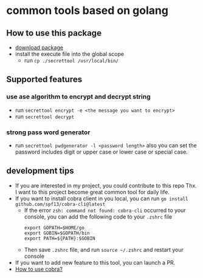# common tools based on golang

## How to use this package

* [download package](https://github.com/Fdslk/commontools/releases)
* install the execute file into the global scope
  * run `cp ./secrettool /usr/local/bin/`

## Supported features

### use ase algorithm to encrypt and decrypt string
* run `secrettool encrypt -e <the message you want to encrypt>`
* run `secrettool decrypt`

### strong pass word generator
* run `secrettool pwdgenerator -l <password length>` also you can set the password includes digit or upper case or lower case or special case.

## development tips
* If you are interested in my project, you could contribute to this repo Thx. I want to this project become great common tool for daily life.
* If you want to install cobra client in you local, you can  run `go install github.com/spf13/cobra-cli@latest`
  * If the error `zsh: command not found: cobra-cli` occurred to your console, you can add the following code to your `.zshrc` file
    ```text
    export GOPATH=$HOME/go
    export GOBIN=$GOPATH/bin
    export PATH=${PATH}:$GOBIN
    ```
  * Then save `.zshrc` file, and run `source ~/.zshrc` and restart your console
* If you want to add new feature to this tool, you can launch a PR.
* [How to use cobra?](https://github.com/spf13/cobra-cli/blob/main/README.md)